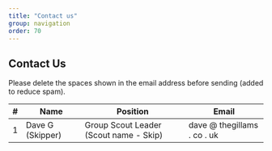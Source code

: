 ```yaml
---
title: "Contact us"
group: navigation
order: 70
---
```


## Contact Us

Please delete the spaces shown in the email address before sending (added to reduce spam).

| #   | Name             | Position                               | Email                       |
| --- | ---------------- | -------------------------------------- | --------------------------- |
| 1   | Dave G (Skipper) | Group Scout Leader (Scout name - Skip) | dave @ thegillams . co . uk |
